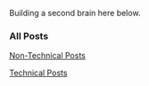 Building a second brain here below.

### All Posts

[Non-Technical Posts](Non-Technical-Posts.md)

[Technical Posts](Technical-Posts.md)

